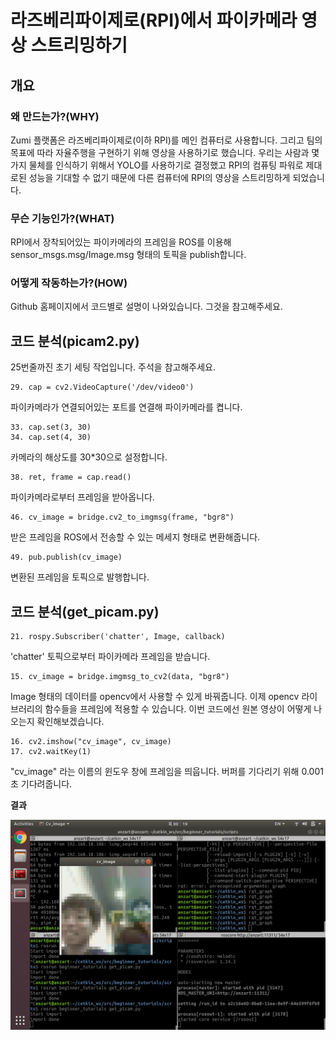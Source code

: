 라즈베리파이제로(RPI)에서 파이카메라 영상 스트리밍하기
==================

## 개요

### 왜 만드는가?(WHY) 

Zumi 플랫폼은 라즈베리파이제로(이하 RPI)를 메인 컴퓨터로 사용합니다. 그리고 팀의 목표에 따라 자율주행을 구현하기 위해 영상을 사용하기로 했습니다. 우리는 사람과 몇 가지 물체를 인식하기 위해서 YOLO를 사용하기로 결정했고 RPI의 컴퓨팅 파워로 제대로된 성능을 기대할 수 없기 때문에 다른 컴퓨터에 RPI의 영상을 스트리밍하게 되었습니다. 

### 무슨 기능인가?(WHAT) 

RPI에서 장착되어있는 파이카메라의 프레임을 ROS를 이용해 sensor_msgs.msg/Image.msg 형태의 토픽을 publish합니다. 

### 어떻게 작동하는가?(HOW) 

Github 홈페이지에서 코드별로 설명이 나와있습니다. 그것을 참고해주세요. 

## 코드 분석(picam2.py)

25번줄까진 초기 세팅 작업입니다. 주석을 참고해주세요.

    29. cap = cv2.VideoCapture('/dev/video0') 

파이카메라가 연결되어있는 포트를 연결해 파이카메라를 켭니다.

    33. cap.set(3, 30)
    34. cap.set(4, 30)

카메라의 해상도를 30*30으로 설정합니다.

    38. ret, frame = cap.read()

파이카메라로부터 프레임을 받아옵니다.

    46. cv_image = bridge.cv2_to_imgmsg(frame, "bgr8")

받은 프레임을 ROS에서 전송할 수 있는 메세지 형태로 변환해줍니다.

    49. pub.publish(cv_image)

변환된 프레임을 토픽으로 발행합니다.

## 코드 분석(get_picam.py)

    21. rospy.Subscriber('chatter', Image, callback)
    
'chatter' 토픽으로부터 파이카메라 프레임을 받습니다.

    15. cv_image = bridge.imgmsg_to_cv2(data, "bgr8")
   
Image 형태의 데이터를 opencv에서 사용할 수 있게 바꿔줍니다.
이제 opencv 라이브러리의 함수들을 프레임에 적용할 수 있습니다.
이번 코드에선 원본 영상이 어떻게 나오는지 확인해보겠습니다.

    16. cv2.imshow("cv_image", cv_image)
    17. cv2.waitKey(1)
    
"cv_image" 라는 이름의 윈도우 창에 프레임을 띄웁니다.
버퍼를 기다리기 위해 0.001초 기다려줍니다.

**결과**

![결과](./result.png)
